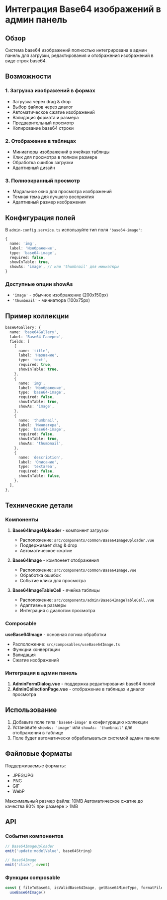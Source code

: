 # Интеграция Base64 изображений в админ панель

## Обзор

Система base64 изображений полностью интегрирована в админ панель для загрузки, редактирования и отображения изображений в виде строк base64.

## Возможности

### 1. Загрузка изображений в формах

- Загрузка через drag & drop
- Выбор файлов через диалог
- Автоматическое сжатие изображений
- Валидация формата и размера
- Предварительный просмотр
- Копирование base64 строки

### 2. Отображение в таблицах

- Миниатюры изображений в ячейках таблицы
- Клик для просмотра в полном размере
- Обработка ошибок загрузки
- Адаптивный дизайн

### 3. Полноэкранный просмотр

- Модальное окно для просмотра изображений
- Темная тема для лучшего восприятия
- Адаптивный размер изображения

## Конфигурация полей

В `admin-config.service.ts` используйте тип поля `'base64-image'`:

```typescript
{
  name: 'img',
  label: 'Изображение',
  type: 'base64-image',
  required: false,
  showInTable: true,
  showAs: 'image', // или 'thumbnail' для миниатюры
}
```

### Доступные опции showAs

- `'image'` - обычное изображение (200x150px)
- `'thumbnail'` - миниатюра (100x75px)

## Пример коллекции

```typescript
base64Gallery: {
  name: 'base64Gallery',
  label: 'Base64 Галерея',
  fields: [
    {
      name: 'title',
      label: 'Название',
      type: 'text',
      required: true,
      showInTable: true,
    },
    {
      name: 'img',
      label: 'Изображение',
      type: 'base64-image',
      required: false,
      showInTable: true,
      showAs: 'image',
    },
    {
      name: 'thumbnail',
      label: 'Миниатюра',
      type: 'base64-image',
      required: false,
      showInTable: true,
      showAs: 'thumbnail',
    },
    {
      name: 'description',
      label: 'Описание',
      type: 'textarea',
      required: false,
      showInTable: false,
    },
  ],
},
```

## Технические детали

### Компоненты

1. **Base64ImageUploader** - компонент загрузки
   - Расположение: `src/components/common/Base64ImageUploader.vue`
   - Поддерживает drag & drop
   - Автоматическое сжатие

2. **Base64Image** - компонент отображения
   - Расположение: `src/components/common/Base64Image.vue`
   - Обработка ошибок
   - Событие клика для просмотра

3. **Base64ImageTableCell** - ячейка таблицы
   - Расположение: `src/components/admin/Base64ImageTableCell.vue`
   - Адаптивные размеры
   - Интеграция с диалогом просмотра

### Composable

**useBase64Image** - основная логика обработки

- Расположение: `src/composables/useBase64Image.ts`
- Функции конвертации
- Валидация
- Сжатие изображений

### Интеграция в админ панель

1. **AdminFormDialog.vue** - поддержка редактирования base64 полей
2. **AdminCollectionPage.vue** - отображение в таблицах и диалог просмотра

## Использование

1. Добавьте поле типа `'base64-image'` в конфигурацию коллекции
2. Установите `showAs: 'image'` или `showAs: 'thumbnail'` для отображения в таблице
3. Поле будет автоматически обрабатываться системой админ панели

## Файловые форматы

Поддерживаемые форматы:

- JPEG/JPG
- PNG
- GIF
- WebP

Максимальный размер файла: 10MB
Автоматическое сжатие до качества 80% при размере > 1MB

## API

### События компонентов

```typescript
// Base64ImageUploader
emit('update:modelValue', base64String)

// Base64Image
emit('click', event)
```

### Функции composable

```typescript
const { fileToBase64, isValidBase64Image, getBase64MimeType, formatFileSize } =
  useBase64Image()
```
